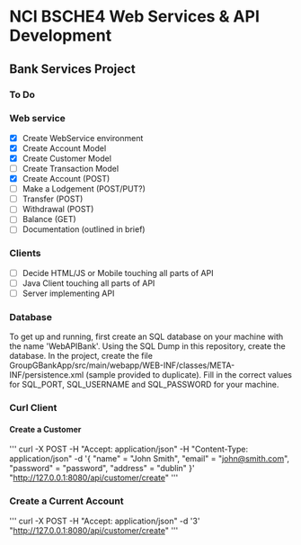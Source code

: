 # NCI BSCHE4 Web Services & API Development  
## Bank Services Project  

### To Do
### Web service    
- [x] Create WebService environment  
- [x] Create Account Model  
- [x] Create Customer Model  
- [ ] Create Transaction Model  
- [x] Create Account (POST)  
- [ ] Make a Lodgement (POST/PUT?)   
- [ ] Transfer (POST)  
- [ ] Withdrawal (POST)  
- [ ] Balance (GET)  
- [ ] Documentation (outlined in brief)

### Clients
- [ ] Decide HTML/JS or Mobile touching all parts of API  
- [ ] Java Client touching all parts of API  
- [ ] Server implementing API

### Database   
To get up and running, first create an SQL database on your machine with the name 'WebAPIBank'. Using the SQL Dump in this repository, create the database. In the project, create the file GroupGBankApp/src/main/webapp/WEB-INF/classes/META-INF/persistence.xml (sample provided to duplicate). Fill in the correct values for SQL_PORT, SQL_USERNAME and SQL_PASSWORD for your machine.  

### Curl Client   
#### Create a Customer   
'''
curl -X POST -H "Accept: application/json" -H "Content-Type: application/json" -d '{
"name" = "John Smith",
"email" = "john@smith.com",
"password" = "password",
"address" = "dublin"
}' "http://127.0.0.1:8080/api/customer/create"
'''

### Create a Current Account   
'''
curl -X POST -H "Accept: application/json" -d '3' "http://127.0.0.1:8080/api/customer/create"
'''
